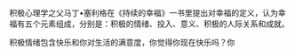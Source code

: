 
积极心理学之父马丁•塞利格在《持续的幸福》一书里提出对幸福的定义，认为幸福有五个元素组成，分别是：积极的情绪、投入、意义、积极的人际关系和成就。

积极情绪包含快乐和你对生活的满意度，你觉得你现在快乐吗？你
















<!--stackedit_data:
eyJoaXN0b3J5IjpbMzU2ODM0MDMyLC01NDA4MTY4XX0=
-->